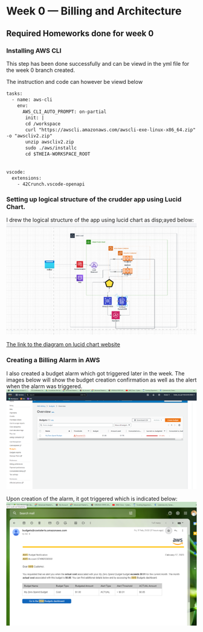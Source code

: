 # Week 0 — Billing and Architecture

## Required Homeworks done for week 0 

### Installing AWS CLI
This step has been done successfully and can be viewd in the yml file for the week 0 branch created.

The instruction and code can however be viewd below
```
tasks:
  - name: aws-cli
    env:
      AWS_CLI_AUTO_PROMPT: on-partial
       init: |
       cd /workspace
       curl "https://awscli.amazonaws.com/awscli-exe-linux-x86_64.zip" -o "awscliv2.zip"
       unzip awscliv2.zip
       sudo ./aws/installc
       cd $THEIA-WORKSPACE_ROOT


vscode:
  extensions:
    - 42Crunch.vscode-openapi

```

### Setting up logical structure of the crudder app using Lucid Chart.
I drew the logical structure of the app using lucid chart as disp;ayed below:
![Logical Layout](https://github.com/noble-antwi/aws-bootcamp-cruddur-2023/blob/main/journal/assets/cruddder%20logical%20diagram.PNG)


[The link to the diagram on lucid chart website](https://lucid.app/lucidchart/e946d2ee-8160-41bc-9305-015b791dd937/edit?view_items=Tmjy1IP2h9UG&invitationId=inv_89ef2ada-a46e-41eb-a73c-efbf7e56b892)


### Creating a Billing Alarm in AWS
I also created a budget alarm which got triggered later in the week.
The images below will show the budget creation confirmation as well as the alert when the alarm was triggered.
![Budget Creation](https://github.com/noble-antwi/aws-bootcamp-cruddur-2023/blob/main/journal/assets/budget%20alert.PNG)

Upon creation of the alarm, it got triggered which is indicated below:
![Budget Creation](https://github.com/noble-antwi/aws-bootcamp-cruddur-2023/blob/main/journal/assets/budget%20confirmation.PNG)